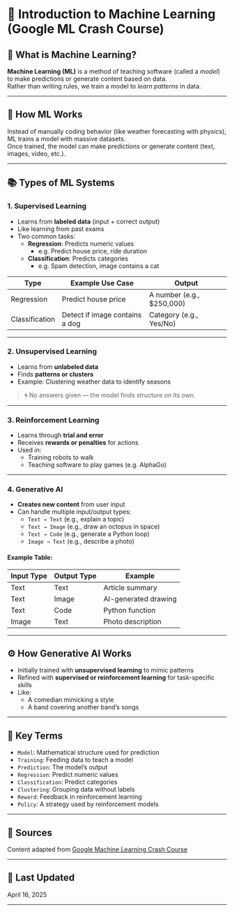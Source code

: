 # 🧠 Introduction to Machine Learning (Google ML Crash Course)

## 📌 What is Machine Learning?

**Machine Learning (ML)** is a method of teaching software (called a *model*) to make predictions or generate content based on data.  
Rather than writing rules, we train a model to *learn patterns* in data.

---

## 🚀 How ML Works

Instead of manually coding behavior (like weather forecasting with physics), ML trains a model with massive datasets.  
Once trained, the model can make predictions or generate content (text, images, video, etc.).

---

## 📚 Types of ML Systems

### 1. **Supervised Learning**
- Learns from **labeled data** (input + correct output)
- Like learning from past exams
- Two common tasks:
  - **Regression**: Predicts numeric values  
    - e.g. Predict house price, ride duration
  - **Classification**: Predicts categories  
    - e.g. Spam detection, image contains a cat

| Type         | Example Use Case                   | Output                        |
|--------------|------------------------------------|-------------------------------|
| Regression   | Predict house price                | A number (e.g., $250,000)     |
| Classification | Detect if image contains a dog   | Category (e.g., Yes/No)       |

---

### 2. **Unsupervised Learning**
- Learns from **unlabeled data**
- Finds **patterns or clusters**
- Example: Clustering weather data to identify seasons

> 🌀 No answers given — the model finds structure on its own.

---

### 3. **Reinforcement Learning**
- Learns through **trial and error**
- Receives **rewards or penalties** for actions
- Used in:
  - Training robots to walk
  - Teaching software to play games (e.g. AlphaGo)

---

### 4. **Generative AI**
- **Creates new content** from user input
- Can handle multiple input/output types:
  - `Text → Text` (e.g., explain a topic)
  - `Text → Image` (e.g., draw an octopus in space)
  - `Text → Code` (e.g., generate a Python loop)
  - `Image → Text` (e.g., describe a photo)

#### Example Table:

| Input Type    | Output Type | Example |
|---------------|-------------|---------|
| Text          | Text        | Article summary |
| Text          | Image       | AI-generated drawing |
| Text          | Code        | Python function |
| Image         | Text        | Photo description |

---

## ⚙️ How Generative AI Works

- Initially trained with **unsupervised learning** to mimic patterns
- Refined with **supervised or reinforcement learning** for task-specific skills
- Like:
  - A comedian mimicking a style
  - A band covering another band’s songs

---

## 🧾 Key Terms

- `Model`: Mathematical structure used for prediction
- `Training`: Feeding data to teach a model
- `Prediction`: The model’s output
- `Regression`: Predict numeric values
- `Classification`: Predict categories
- `Clustering`: Grouping data without labels
- `Reward`: Feedback in reinforcement learning
- `Policy`: A strategy used by reinforcement models

---

## 📎 Sources

Content adapted from [Google Machine Learning Crash Course](https://developers.google.com/machine-learning/crash-course)

---

## 📅 Last Updated

April 16, 2025

---

